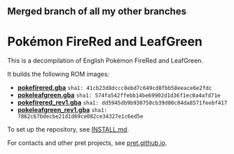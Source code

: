 ## Merged branch of all my other branches

# Pokémon FireRed and LeafGreen

This is a decompilation of English Pokémon FireRed and LeafGreen.

It builds the following ROM images:

* [**pokefirered.gba**](https://datomatic.no-intro.org/?page=show_record&s=23&n=1616) `sha1: 41cb23d8dccc8ebd7c649cd8fbb58eeace6e2fdc`
* [**pokeleafgreen.gba**](https://datomatic.no-intro.org/?page=show_record&s=23&n=1617) `sha1: 574fa542ffebb14be69902d1d36f1ec0a4afd71e`
* [**pokefirered_rev1.gba**](https://datomatic.no-intro.org/?page=show_record&s=23&n=1672) `sha1: dd5945db9b930750cb39d00c84da8571feebf417`
* [**pokeleafgreen_rev1.gba**](https://datomatic.no-intro.org/index.php?page=show_record&s=23&n=1668) `sha1: 7862c67bdecbe21d1d69ce082ce34327e1c6ed5e`

To set up the repository, see [INSTALL.md](INSTALL.md).

For contacts and other pret projects, see [pret.github.io](https://pret.github.io/).
